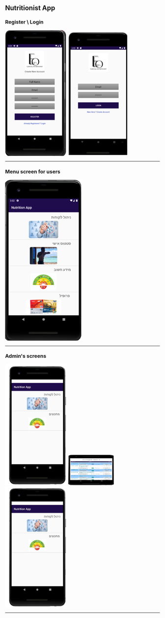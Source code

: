 ## Nutritionist App


### Register \ Login
<img src="img/Register.png" width=200> <img src="img/Login.png" width=200>

---

### Menu screen for users
<img src="img/Menu-screen.png" width=250>

---

### Admin's screens  
<img src="img/Menu-admin.JPG" width=200> <img src="img/customers-admin.JPG" width=150 height=100> <img src="img/Menu-admin.JPG" width=200>

---
